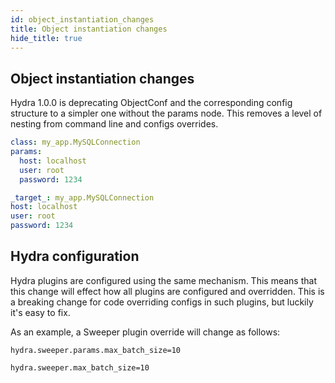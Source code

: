 ```yaml
---
id: object_instantiation_changes
title: Object instantiation changes
hide_title: true
---
```



## Object instantiation changes
Hydra 1.0.0 is deprecating ObjectConf and the corresponding config structure to a simpler one without the params node.
This removes a level of nesting from command line and configs overrides.

<div className="row">
<div className="col col--6">

```yaml title="Hydra 0.11"
class: my_app.MySQLConnection
params:
  host: localhost
  user: root
  password: 1234
```

</div>

<div className="col  col--6">

```yaml title="Hydra 1.0"
_target_: my_app.MySQLConnection
host: localhost
user: root
password: 1234

```


</div>
</div>

## Hydra configuration
Hydra plugins are configured using the same mechanism.
This means that this change will effect how all plugins are configured and overridden.
This is a breaking change for code overriding configs in such plugins, but luckily it's easy to fix.

As an example, a Sweeper plugin override will change as follows:

<div className="row">
<div className="col col--6">

```shell script title="Hydra 0.11"
hydra.sweeper.params.max_batch_size=10
```

</div>

<div className="col  col--6">

```shell script title="Hydra 1.0"
hydra.sweeper.max_batch_size=10
```

</div>
</div>